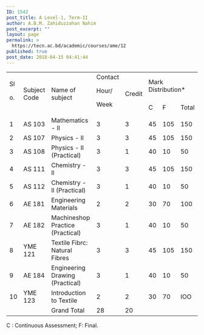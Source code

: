 ```yaml
---
ID: 1542
post_title: A Level-1, Term-II
author: A.B.M. Zahiduzzahan Nahim
post_excerpt: ""
layout: page
permalink: >
  https://tecn.ac.bd/academic/courses/ame/12
published: true
post_date: 2018-04-15 04:41:44
---
```

<table width="635">
<tbody>
<tr>
<td rowspan="2" width="33">Sl

o.</td>
<td rowspan="2" width="87">Subject Code</td>
<td rowspan="2" width="229">Name of subject</td>
<td rowspan="2" width="57">Contact

Hour/

Week</td>
<td rowspan="2" width="57">Credit</td>
<td colspan="3" width="171">Mark Distribution*</td>
</tr>
<tr>
<td width="57">C</td>
<td width="56">F</td>
<td width="57">Total</td>
</tr>
<tr>
<td width="33">1</td>
<td width="87">AS 103</td>
<td width="229">Mathematics - Il</td>
<td width="57">3</td>
<td width="57">3</td>
<td width="57">45</td>
<td width="56">105</td>
<td width="57">150</td>
</tr>
<tr>
<td width="33">2</td>
<td width="87">AS 107</td>
<td width="229">Physics - Il</td>
<td width="57">3</td>
<td width="57">3</td>
<td width="57">45</td>
<td width="56">105</td>
<td width="57">150</td>
</tr>
<tr>
<td width="33">3</td>
<td width="87">AS 108</td>
<td width="229">Physics - Il (Practical)</td>
<td width="57">3</td>
<td width="57">1</td>
<td width="57">40</td>
<td width="56">10</td>
<td width="57">50</td>
</tr>
<tr>
<td width="33">4</td>
<td width="87">AS 111</td>
<td width="229">Chemistry - Il</td>
<td width="57">3</td>
<td width="57">3</td>
<td width="57">45</td>
<td width="56">105</td>
<td width="57">150</td>
</tr>
<tr>
<td width="33">5</td>
<td width="87">AS 112</td>
<td width="229">Chemistry - Il (Practical)</td>
<td width="57">3</td>
<td width="57">1</td>
<td width="57">40</td>
<td width="56">10</td>
<td width="57">50</td>
</tr>
<tr>
<td width="33">6</td>
<td width="87">AE 181</td>
<td width="229">Engineering Materials</td>
<td width="57">2</td>
<td width="57">2</td>
<td width="57">30</td>
<td width="56">70</td>
<td width="57">100</td>
</tr>
<tr>
<td width="33">7</td>
<td width="87">AE 182</td>
<td width="229">Machineshop Practice (Practical)</td>
<td width="57">3</td>
<td width="57">1</td>
<td width="57">40</td>
<td width="56">10</td>
<td width="57">50</td>
</tr>
<tr>
<td width="33">8</td>
<td width="87">YME 121</td>
<td width="229">Textile Fibrc: Natural Fibres</td>
<td width="57">3</td>
<td width="57">3</td>
<td width="57">45</td>
<td width="56">105</td>
<td width="57">150</td>
</tr>
<tr>
<td width="33">9</td>
<td width="87">AE 184</td>
<td width="229">Engineering Drawing (Practical)</td>
<td width="57">3</td>
<td width="57">1</td>
<td width="57">40</td>
<td width="56">10</td>
<td width="57">50</td>
</tr>
<tr>
<td width="33">10</td>
<td width="87">YME 123</td>
<td width="229">Introduction to Textile</td>
<td width="57">2</td>
<td width="57">2</td>
<td width="57">30</td>
<td width="56">70</td>
<td width="57">IOO</td>
</tr>
<tr>
<td width="33"></td>
<td width="87"></td>
<td width="229">Grand Total</td>
<td width="57">28</td>
<td width="57">20</td>
<td width="57"></td>
<td width="56"></td>
<td width="57"></td>
</tr>
</tbody>
</table>
C : Continuous Assessment; F: Final.